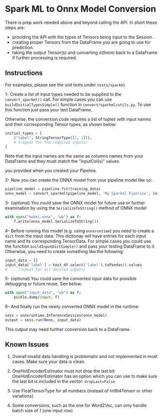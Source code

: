 # Spark ML to Onnx Model Conversion

There is prep work needed above and beyond calling the API. In short these steps are:

* providing the API with the types of Tensors being input to the Session.
* creating proper Tensors from the DataFrame you are going to use for prediction.
* taking the output Tensor(s) and converting it(them) back to a DataFrame if further processing is required.

## Instructions
For examples, please see the unit tests under `tests/sparkml`

1- Create a list of input types needed to be supplied to the `convert_sparkml()` call.
For simple cases you can use `buildInitialTypesSimple()` function in `convert/sparkml/utils.py`.
To use this function just pass your test DataFrame.

Otherwise, the conversion code requires a list of tuples with input names and their corresponding Tensor types, as shown below:
```python
initial_types = [ 
    ("label", StringTensorType([1, 1])),
    # (repeat for the required inputs)
]
```
Note that the input names are the same as columns names from your DataFrame and they must match the "inputCol(s)" values

you provided when you created your Pipeline.

2- Now you can create the ONNX model from your pipeline model like so:
```python
pipeline_model = pipeline.fit(training_data)
onnx_model = convert_sparkml(pipeline_model, 'My Sparkml Pipeline', initial_types)
```

3- (optional) You could save the ONNX model for future use or further examination by using the `SerializeToString()` 
method of ONNX model

```python
with open("model.onnx", "wb") as f:
    f.write(onnx_model.SerializeToString())
```

4- Before running this model (e.g. using `onnxruntime`) you need to create a `dict` from the input data. This dictionay
 will have entries for each input name and its corresponding TensorData. For simple cases you could use the function
`buildInputDictSimple()` and pass your testing DataFrame to it. Otherwise, you need to create something like the following:

```python
input_data = {}
input_data['label'] = test_df.select('label').toPandas().values
# ... (repeat for all desired inputs)
```


5- (optional) You could save the converted input data for possible debugging or future reuse. See below:
```python
with open("input_data", "wb") as f:
    pickle.dump(input, f)
```

6- And finally run the newly converted ONNX model in the runtime:
```python
sess = onnxruntime.InferenceSession(onnx_model)
output = sess.run(None, input_data)

``` 
 This output may need further conversion back to a DataFrame.


## Known Issues

1. Overall invalid data handling is problematic and not implemented in most cases. 
Make sure your data is clean.

2. OneHotEncoderEstimator must not drop the last bit: OneHotEncoderEstimator has an option
which you can use to make sure the last bit is included in the vector: `dropLast=False`

3. Use FloatTensorType for all numbers (instead of Int6t4Tensor or other variations)

4. Some conversions, such as the one for Word2Vec, can only handle batch size of 1 (one input row)

